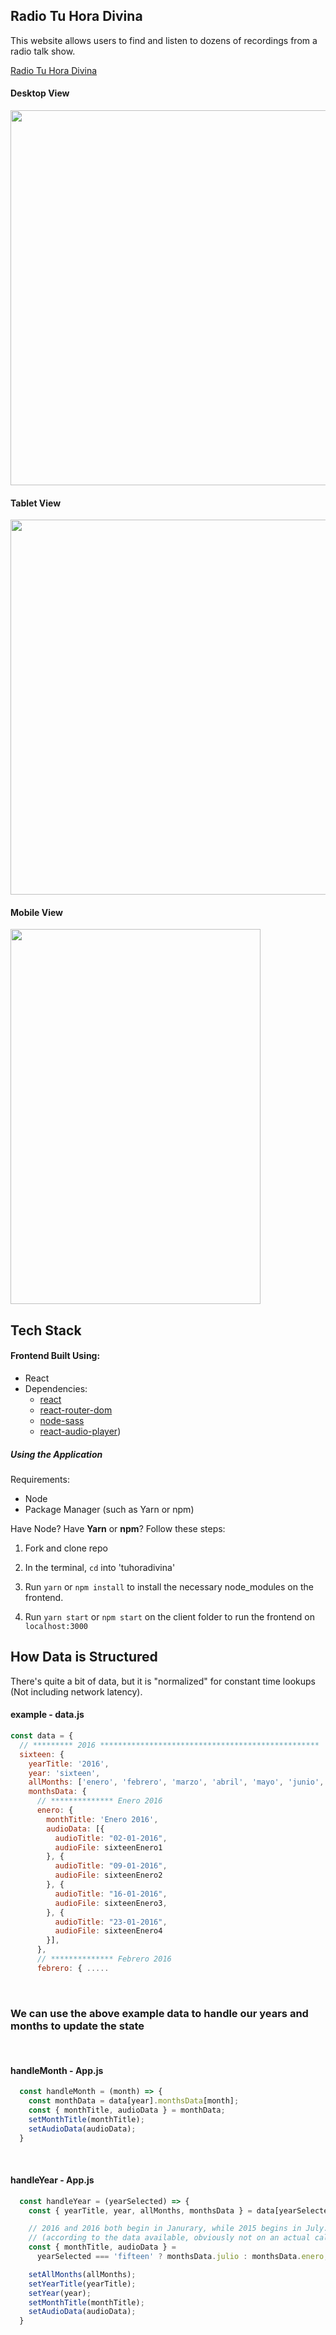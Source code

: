 ## Radio Tu Hora Divina

This website allows users to find and listen to dozens of recordings from a radio talk show.

[Radio Tu Hora Divina](https://radiotuhoradivina.com/)

#### Desktop View
<img src="https://i.ibb.co/jfSFKXn/desktop-radio.png" width="3000" height="600" />

#### Tablet View
<img src="https://i.ibb.co/3vnmhR3/tablet-radio.png" width="700" height="600" />

#### Mobile View
<img src="https://i.ibb.co/Jc9dvfd/phone-radio.png" width="400" height="600" />

## Tech Stack

#### Frontend Built Using:

- React
- Dependencies:
    - [react](https://reactjs.org/docs/getting-started.html)
    - [react-router-dom](https://www.npmjs.com/package/react-router-dom)
    - [node-sass](https://github.com/sass/node-sass)
    - [react-audio-player](https://www.npmjs.com/package/react-audio-player))

##### Using the Application

Requirements: 
- Node
- Package Manager (such as Yarn or npm)

Have Node? Have **Yarn** or **npm**?
Follow these steps:

1. Fork and clone repo

2. In the terminal, `cd` into 'tuhoradivina'

3. Run `yarn` or `npm install` to install the necessary node_modules on the frontend. 

4. Run `yarn start` or `npm start` on the client folder to run the frontend on `localhost:3000`

## How Data is Structured
There's quite a bit of data, but it is "normalized" for constant time lookups (Not including network latency).
&nbsp;


#### example - data.js 
```js
const data = {
  // ********* 2016 *************************************************
  sixteen: {
    yearTitle: '2016',
    year: 'sixteen',
    allMonths: ['enero', 'febrero', 'marzo', 'abril', 'mayo', 'junio', 'julio', 'agosto', 'septiembre', 'octubre', 'noviembre', 'diciembre' ],
    monthsData: {
      // ************** Enero 2016
      enero: {
        monthTitle: 'Enero 2016',
        audioData: [{
          audioTitle: "02-01-2016",
          audioFile: sixteenEnero1
        }, {
          audioTitle: "09-01-2016",
          audioFile: sixteenEnero2
        }, {
          audioTitle: "16-01-2016",
          audioFile: sixteenEnero3,
        }, {
          audioTitle: "23-01-2016",
          audioFile: sixteenEnero4
        }],
      },
      // ************** Febrero 2016
      febrero: { ..... 
```
&nbsp;


### We can use the above example data to handle our years and months to update the state
&nbsp;

 
#### handleMonth - App.js
```javascript
  const handleMonth = (month) => {
    const monthData = data[year].monthsData[month];
    const { monthTitle, audioData } = monthData;
    setMonthTitle(monthTitle);
    setAudioData(audioData);
  }
```
&nbsp;

#### handleYear - App.js
```javascript
  const handleYear = (yearSelected) => {
    const { yearTitle, year, allMonths, monthsData } = data[yearSelected];

    // 2016 and 2016 both begin in Janurary, while 2015 begins in July. 
    // (according to the data available, obviously not on an actual calendar lol) 
    const { monthTitle, audioData } = 
      yearSelected === 'fifteen' ? monthsData.julio : monthsData.enero;

    setAllMonths(allMonths);
    setYearTitle(yearTitle);
    setYear(year);
    setMonthTitle(monthTitle);
    setAudioData(audioData);
  } 
```
